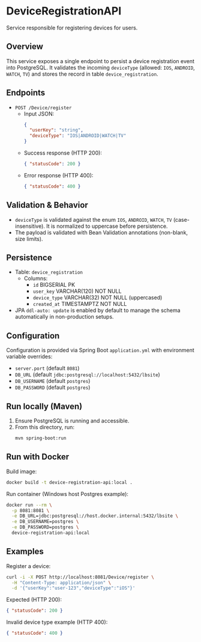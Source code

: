 # DeviceRegistrationAPI

Service responsible for registering devices for users.

## Overview
This service exposes a single endpoint to persist a device registration event into PostgreSQL. It validates the incoming `deviceType` (allowed: `IOS`, `ANDROID`, `WATCH`, `TV`) and stores the record in table `device_registration`.

## Endpoints
- `POST /Device/register`
  - Input JSON:
    ```json
    {
      "userKey": "string",
      "deviceType": "IOS|ANDROID|WATCH|TV"
    }
    ```
  - Success response (HTTP 200):
    ```json
    { "statusCode": 200 }
    ```
  - Error response (HTTP 400):
    ```json
    { "statusCode": 400 }
    ```

## Validation & Behavior
- `deviceType` is validated against the enum `IOS`, `ANDROID`, `WATCH`, `TV` (case-insensitive). It is normalized to uppercase before persistence.
- The payload is validated with Bean Validation annotations (non-blank, size limits).

## Persistence
- Table: `device_registration`
  - Columns:
    - `id` BIGSERIAL PK
    - `user_key` VARCHAR(120) NOT NULL
    - `device_type` VARCHAR(32) NOT NULL (uppercased)
    - `created_at` TIMESTAMPTZ NOT NULL
- JPA `ddl-auto: update` is enabled by default to manage the schema automatically in non-production setups.

## Configuration
Configuration is provided via Spring Boot `application.yml` with environment variable overrides:

- `server.port` (default `8081`)
- `DB_URL` (default `jdbc:postgresql://localhost:5432/lbsite`)
- `DB_USERNAME` (default `postgres`)
- `DB_PASSWORD` (default `postgres`)

## Run locally (Maven)
1. Ensure PostgreSQL is running and accessible.
2. From this directory, run:
   ```bash
   mvn spring-boot:run
   ```

## Run with Docker
Build image:
```bash
docker build -t device-registration-api:local .
```

Run container (Windows host Postgres example):
```bash
docker run --rm \
  -p 8081:8081 \
  -e DB_URL=jdbc:postgresql://host.docker.internal:5432/lbsite \
  -e DB_USERNAME=postgres \
  -e DB_PASSWORD=postgres \
  device-registration-api:local
```

## Examples
Register a device:
```bash
curl -i -X POST http://localhost:8081/Device/register \
  -H "Content-Type: application/json" \
  -d '{"userKey":"user-123","deviceType":"iOS"}'
```

Expected (HTTP 200):
```json
{ "statusCode": 200 }
```

Invalid device type example (HTTP 400):
```json
{ "statusCode": 400 }
```

